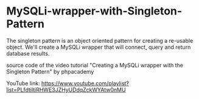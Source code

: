 # MySQLi-wrapper-with-Singleton-Pattern
The singleton pattern is an object oriented pattern for creating a re-usable object. We'll create a MySQLi wrapper that will connect, query and return database results.


source code of the video tutorial "Creating a MySQLi wrapper with the Singleton Pattern" by phpacademy

YouTube link:
https://www.youtube.com/playlist?list=PLfdtiltiRHWE3JZHyUDdqZckWYAtw0nMU
